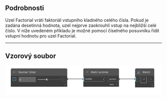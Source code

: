 ## Podrobnosti
Uzel Factorial vrátí faktoriál vstupního kladného celého čísla. Pokud je zadána desetinná hodnota, uzel nejprve zaokrouhlí vstup na nejbližší celé číslo. V níže uvedeném příkladu je možné pomocí číselného posuvníku řídit vstupní hodnotu pro uzel Factorial.
___
## Vzorový soubor

![Factorial](./DSCore.Math.Factorial_img.jpg)

